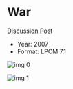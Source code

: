 # War

[Discussion Post](https://www.avsforum.com/threads/bass-eq-for-filtered-movies.2995212/post-59499648)

* Year: 2007
* Format: LPCM 7.1

![img 0](https://i.imgur.com/Ejcp474.jpg)

![img 1](https://i.imgur.com/ij4OdOx.png)

